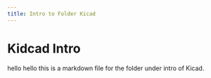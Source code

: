 ```yaml
---
title: Intro to Folder Kicad
---
```


# Kidcad Intro
hello hello this is a markdown file for the folder under intro of Kicad.

